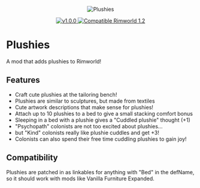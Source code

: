 <p align="center">
    <img src="https://upload.wikimedia.org/wikipedia/commons/thumb/3/35/Boneka_rajut_di_Kawagoe%2C_Saitama%3B_Mei_2008.jpg/640px-Boneka_rajut_di_Kawagoe%2C_Saitama%3B_Mei_2008.jpg" alt="Plushies" />
</p>

<p align="center">
	<a href="https://github.com/Two-Kay/plushiesMod/releases/">
		<img src="https://img.shields.io/badge/release-1.0.0-4BC51D.svg?style=flat" alt="v1.0.0" />
  </a>
  <a href="https://steamcommunity.com/sharedfiles/filedetails/?id=todo">
    <img src="https://img.shields.io/badge/RimWorld-1.2-purple.svg?longCache=true&style=plastic)" alt="Compatible Rimworld 1.2" />
  </a>
</p>

# Plushies

A mod that adds plushies to Rimworld!

## Features

- Craft cute plushies at the tailoring bench!
- Plushies are similar to sculptures, but made from textiles
- Cute artwork descriptions that make sense for plushies!
- Attach up to 10 plushies to a bed to give a small stacking comfort bonus
- Sleeping in a bed with a plushie gives a "Cuddled plushie" thought (+1)
- "Psychopath" colonists are not too excited about plushies...
- but "Kind" colonists really like plushie cuddles and get +3!
- Colonists can also spend their free time cuddling plushies to gain joy!

## Compatibility

Plushies are patched in as linkables for anything with "Bed" in the defName, so it should work with mods like Vanilla Furniture Expanded.
